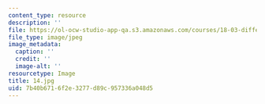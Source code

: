 ```yaml
---
content_type: resource
description: ''
file: https://ol-ocw-studio-app-qa.s3.amazonaws.com/courses/18-03-differential-equations-spring-2010/7b40b6716f2e3277d89c957336a048d5_14.jpg
file_type: image/jpeg
image_metadata:
  caption: ''
  credit: ''
  image-alt: ''
resourcetype: Image
title: 14.jpg
uid: 7b40b671-6f2e-3277-d89c-957336a048d5
---
```

